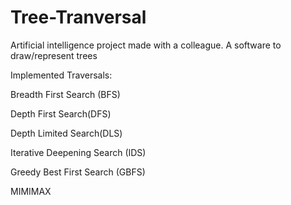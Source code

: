 # Tree-Tranversal

Artificial intelligence project made with a colleague. A software to draw/represent trees

Implemented Traversals:

Breadth First Search (BFS)

Depth First Search(DFS)

Depth Limited Search(DLS)

Iterative Deepening Search (IDS)

Greedy Best First Search (GBFS)

MIMIMAX
